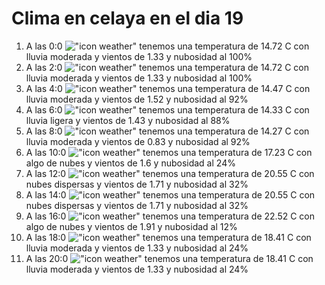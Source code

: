 # Clima en celaya en el dia 19

1. A las 0:0 !["icon weather"](http://openweathermap.org/img/w/10n.png) tenemos una temperatura de 14.72 C con lluvia moderada y  vientos de 1.33 y nubosidad al 100%
1. A las 2:0 !["icon weather"](http://openweathermap.org/img/w/10n.png) tenemos una temperatura de 14.72 C con lluvia moderada y  vientos de 1.33 y nubosidad al 100%
1. A las 4:0 !["icon weather"](http://openweathermap.org/img/w/10n.png) tenemos una temperatura de 14.47 C con lluvia moderada y  vientos de 1.52 y nubosidad al 92%
1. A las 6:0 !["icon weather"](http://openweathermap.org/img/w/10n.png) tenemos una temperatura de 14.33 C con lluvia ligera y  vientos de 1.43 y nubosidad al 88%
1. A las 8:0 !["icon weather"](http://openweathermap.org/img/w/10d.png) tenemos una temperatura de 14.27 C con lluvia moderada y  vientos de 0.83 y nubosidad al 92%
1. A las 10:0 !["icon weather"](http://openweathermap.org/img/w/02d.png) tenemos una temperatura de 17.23 C con algo de nubes y  vientos de 1.6 y nubosidad al 24%
1. A las 12:0 !["icon weather"](http://openweathermap.org/img/w/03d.png) tenemos una temperatura de 20.55 C con nubes dispersas y  vientos de 1.71 y nubosidad al 32%
1. A las 14:0 !["icon weather"](http://openweathermap.org/img/w/03d.png) tenemos una temperatura de 20.55 C con nubes dispersas y  vientos de 1.71 y nubosidad al 32%
1. A las 16:0 !["icon weather"](http://openweathermap.org/img/w/02d.png) tenemos una temperatura de 22.52 C con algo de nubes y  vientos de 1.91 y nubosidad al 12%
1. A las 18:0 !["icon weather"](http://openweathermap.org/img/w/10d.png) tenemos una temperatura de 18.41 C con lluvia moderada y  vientos de 1.33 y nubosidad al 24%
1. A las 20:0 !["icon weather"](http://openweathermap.org/img/w/10n.png) tenemos una temperatura de 18.41 C con lluvia moderada y  vientos de 1.33 y nubosidad al 24%
